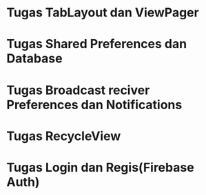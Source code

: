 # Tugas TabLayout dan ViewPager
# Tugas Shared Preferences dan Database
# Tugas Broadcast reciver Preferences dan Notifications
# Tugas RecycleView
# Tugas Login dan Regis(Firebase Auth)
